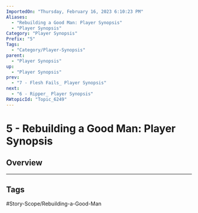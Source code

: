 ```yaml
---
ImportedOn: "Thursday, February 16, 2023 6:10:23 PM"
Aliases:
  - "Rebuilding a Good Man: Player Synopsis"
  - "Player Synopsis"
Category: "Player Synopsis"
Prefix: "5"
Tags:
  - "Category/Player-Synopsis"
parent:
  - "Player Synopsis"
up:
  - "Player Synopsis"
prev:
  - "7 - Flesh Fails_ Player Synopsis"
next:
  - "6 - Ripper_ Player Synopsis"
RWtopicId: "Topic_6249"
---
```

# 5 - Rebuilding a Good Man: Player Synopsis
## Overview

---
## Tags
#Story-Scope/Rebuilding-a-Good-Man

